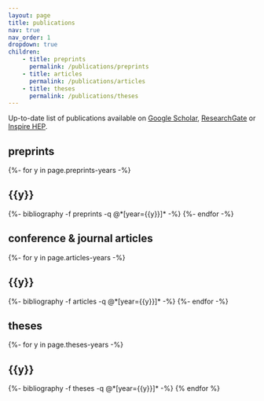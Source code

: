 ```yaml
---
layout: page
title: publications
nav: true
nav_order: 1
dropdown: true
children: 
    - title: preprints
      permalink: /publications/preprints
    - title: articles
      permalink: /publications/articles
    - title: theses
      permalink: /publications/theses
---
```

<!-- _pages/publications.md -->
<div class="publications">

  Up-to-date list of publications available on <a href="https://scholar.google.com/citations?user=Ufpa6SIAAAAJ">Google Scholar</a>, <a href="https://www.researchgate.net/profile/Matteo-Barbetti">ResearchGate</a> or <a href="https://inspirehep.net/authors/1908127">Inspire HEP</a>.

  <h2 class="pub-type">preprints</h2>
  {%- for y in page.preprints-years -%}
    <h2 class="year">{{y}}</h2>
    {%- bibliography -f preprints -q @*[year={{y}}]* -%}
  {%- endfor -%}

  <h2 class="pub-type">conference & journal articles</h2>
  {%- for y in page.articles-years -%}
    <h2 class="year">{{y}}</h2>
    {%- bibliography -f articles -q @*[year={{y}}]* -%}
  {%- endfor -%}

  <h2 class="pub-type">theses</h2>
  {%- for y in page.theses-years -%}
    <h2 class="year">{{y}}</h2>
    {%- bibliography -f theses -q @*[year={{y}}]* -%}
  {% endfor %}

</div>

